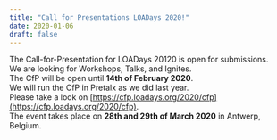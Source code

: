 ```yaml
---
title: "Call for Presentations LOADays 2020!"
date: 2020-01-06
draft: false
---
```


The Call-for-Presentation for LOADays 20120 is open for submissions.  
We are looking for Workshops, Talks, and Ignites.  
The CfP will be open until __14th of February 2020__.  
We will run the CfP in Pretalx as we did last year.  
Please take a look on [https://cfp.loadays.org/2020/cfp](https://cfp.loadays.org/2020/cfp).  
The event takes place on __28th and 29th of March 2020__ in Antwerp, Belgium.  

